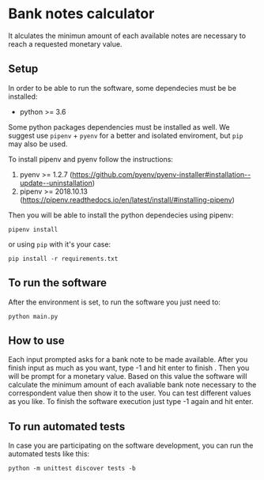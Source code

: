 # Bank notes calculator

It alculates the minimun amount of each available notes are necessary to reach a requested monetary value.

## Setup

In order to be able to run the software, some dependecies must be be installed:

- python >= 3.6

Some python packages dependencies must be installed as well. We suggest use `pipenv` + `pyenv` for a better and isolated enviroment, but `pip` may also be used.

To install pipenv and pyenv follow the instructions:

1. pyenv >= 1.2.7 (https://github.com/pyenv/pyenv-installer#installation--update--uninstallation)
2. pipenv >= 2018.10.13 (https://pipenv.readthedocs.io/en/latest/install/#installing-pipenv)

Then you will be able to install the python dependecies using pipenv:

`pipenv install`

or using `pip` with it's your case:

`pip install -r requirements.txt`

## To run the software

After the environment is set, to run the software you just need to:

`python main.py`

## How to use

Each input prompted asks for a bank note to be made available. After you finish input as much as you want, type -1 and hit enter to finish . Then you will be prompt for a monetary value. Based on this value the software will calculate the minimum amount of each avaliable bank note necessary to the correspondent value then show it to the user. You can test different values as you like. To finish the software execution just type -1 again and hit enter.

## To run automated tests

In case you are participating on the software development, you can run the automated tests like this:

`python -m unittest discover tests -b`
